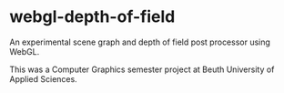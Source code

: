 # webgl-depth-of-field
An experimental scene graph and depth of field post processor using WebGL.  

This was a Computer Graphics semester project at Beuth University of Applied Sciences.
